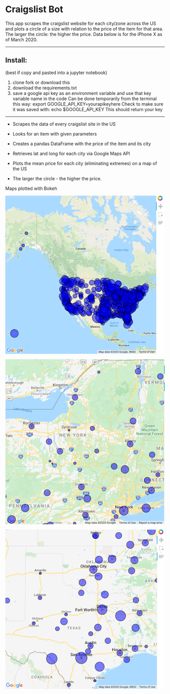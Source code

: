# Craigslist Bot
This app scrapes the craigslist website for each city/zone across the US and plots a circle of a size with relation to the price of the item for that area. The larger the circle: the higher the price. Data below is for the iPhone X as of March 2020.
***************
## Install:
(best if copy and pasted into a jupyter notebook)

1. clone fork or download this 
2. download the requirements.txt
3. save a google api key as an environment variable
    and use that key variable name in the code
Can be done temporarily from the terminal this way:
export GOOGLE_API_KEY=yourapikeyhere
Check to make sure it was saved with:
echo $GOOGLE_API_KEY
This should return your key
****************
- Scrapes the data of every craigslist site in the US
- Looks for an item with given parameters

- Creates a pandas DataFrame with the price of the item and its city
- Retrieves lat and long for each city via Google Maps API

- Plots the mean price for each city (eliminating extremes) on a map of the US
- The larger the circle - the higher the price. 


Maps plotted with Bokeh


![Alt text](images/us_map.png?raw=true "US Map")

![Alt text](images/NY_map.png?raw=true "NY Map")

![Alt text](images/Texas_map.png?raw=true "Texas Map")



